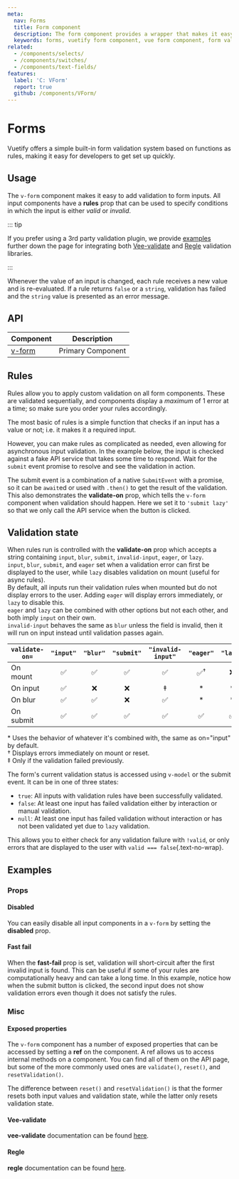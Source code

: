 ```yaml
---
meta:
  nav: Forms
  title: Form component
  description: The form component provides a wrapper that makes it easy to process and control validation states of input components.
  keywords: forms, vuetify form component, vue form component, form validation
related:
  - /components/selects/
  - /components/switches/
  - /components/text-fields/
features:
  label: 'C: VForm'
  report: true
  github: /components/VForm/
---
```


# Forms

Vuetify offers a simple built-in form validation system based on functions as rules, making it easy for developers to get set up quickly.

<PageFeatures />

## Usage

The `v-form` component makes it easy to add validation to form inputs. All input components have a **rules** prop that can be used to specify conditions in which the input is either *valid* or *invalid*.

::: tip

If you prefer using a 3rd party validation plugin, we provide [examples](#vee-validate) further down the page for integrating both [Vee-validate](https://github.com/baianat/Vee-validate) and [Regle](https://github.com/victorgarciaesgi/regle) validation libraries.

:::

Whenever the value of an input is changed, each rule receives a new value and is re-evaluated. If a rule returns `false` or a `string`, validation has failed and the `string` value is presented as an error message.

<ExamplesExample file="v-form/usage" />

<PromotedEntry />

## API

| Component | Description |
| - | - |
| [v-form](/api/v-form/) | Primary Component |

<ApiInline hide-links />

## Rules

Rules allow you to apply custom validation on all form components. These are validated sequentially, and components display a *maximum* of 1 error at a time; so make sure you order your rules accordingly.

The most basic of rules is a simple function that checks if an input has a value or not; i.e. it makes it a required input.

<ExamplesExample file="v-form/rules-required" />

However, you can make rules as complicated as needed, even allowing for asynchronous input validation. In the example below, the input is checked against a fake API service that takes some time to respond. Wait for the `submit` event promise to resolve and see the validation in action.

<ExamplesExample file="v-form/rules-async" />

The submit event is a combination of a native `SubmitEvent` with a promise, so it can be `await`ed or used with `.then()` to get the result of the validation.
<br>
This also demonstrates the **validate-on** prop, which tells the `v-form` component when validation should happen. Here we set it to `'submit lazy'` so that we only call the API service when the button is clicked.

## Validation state

When rules run is controlled with the **validate-on** prop which accepts a string containing `input`, `blur`, `submit`, `invalid-input`, `eager`, or `lazy`.
<br>
`input`, `blur`, `submit`, and `eager` set when a validation error can first be displayed to the user, while `lazy` disables validation on mount (useful for async rules).
<br>
By default, all inputs run their validation rules when mounted but do not display errors to the user. Adding `eager` will display errors immediately, or `lazy` to disable this.
<br>
`eager` and `lazy` can be combined with other options but not each other, and both imply `input` on their own.
<br>
`invalid-input` behaves the same as `blur` unless the field is invalid, then it will run on input instead until validation passes again.

| `validate-on=` | `"input"` | `"blur"` | `"submit"` | `"invalid-input"` |   `"eager"`   | `"lazy"` |
|----------------|:---------:|:--------:|:----------:|:-----------------:|:-------------:|:--------:|
| On mount       |     ✅     |    ✅     |     ✅      |         ✅         | ✅<sup>†</sup> |    ❌     |
| On input       |     ✅     |    ❌     |     ❌      |         ‡         |       *       |    *     |
| On blur        |     ✅     |    ✅     |     ❌      |         ✅         |       *       |    *     |
| On submit      |     ✅     |    ✅     |     ✅      |         ✅         |       ✅       |    ✅     |

<p class="text-caption">
* Uses the behavior of whatever it's combined with, the same as on="input" by default.
<br>
† Displays errors immediately on mount or reset.
<br>
‡ Only if the validation failed previously.
</p>

The form's current validation status is accessed using `v-model` or the submit event. It can be in one of three states:

- `true`: All inputs with validation rules have been successfully validated.
- `false`: At least one input has failed validation either by interaction or manual validation.
- `null`: At least one input has failed validation without interaction or has not been validated yet due to `lazy` validation.

This allows you to either check for any validation failure with `!valid`, or only errors that are displayed to the user with `valid === false`{.text-no-wrap}.

## Examples

### Props

#### Disabled

You can easily disable all input components in a `v-form` by setting the **disabled** prop.

<ExamplesExample file="v-form/prop-disabled" />

#### Fast fail

When the **fast-fail** prop is set, validation will short-circuit after the first invalid input is found. This can be useful if some of your rules are computationally heavy and can take a long time. In this example, notice how when the submit button is clicked, the second input does not show validation errors even though it does not satisfy the rules.

<ExamplesExample file="v-form/prop-fast-fail" />

### Misc

#### Exposed properties

The `v-form` component has a number of exposed properties that can be accessed by setting a **ref** on the component. A ref allows us to access internal methods on a component. You can find all of them on the API page, but some of the more commonly used ones are `validate()`, `reset()`, and `resetValidation()`.

The difference between `reset()` and `resetValidation()` is that the former resets both input values and validation state, while the latter only resets validation state.

<ExamplesExample file="v-form/misc-exposed" />

#### Vee-validate

**vee-validate** documentation can be found [here](https://vee-validate.logaretm.com/v4/).

<ExamplesExample file="v-form/misc-vee-validate" />

#### Regle

**regle** documentation can be found [here](https://reglejs.dev/).

<ExamplesExample file="v-form/misc-regle" />
